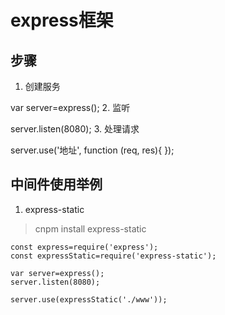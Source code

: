 # express框架
## 步骤
1. 创建服务

var server=express();
2. 监听

server.listen(8080);
3. 处理请求

server.use('地址', function (req, res){
});

## 中间件使用举例
1. express-static
> cnpm install express-static

```
const express=require('express');
const expressStatic=require('express-static');

var server=express();
server.listen(8080);

server.use(expressStatic('./www'));

```